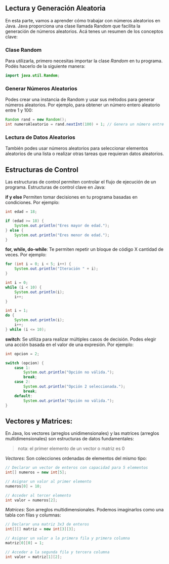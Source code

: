 ## Lectura y Generación Aleatoria

En esta parte, vamos a aprender cómo trabajar con números aleatorios en Java. Java proporciona una clase llamada Random que facilita la generación de números aleatorios. Acá tenes un resumen de los conceptos clave:

### Clase Random

Para utilizarla, primero necesitas importar la clase _Random_ en tu programa. Podés hacerlo de la siguiente manera:

```java
import java.util.Random;
```

### Generar Números Aleatorios

Podes crear una instancia de Random y usar sus métodos para generar números aleatorios. Por ejemplo, para obtener un número entero aleatorio entre 1 y 100:

```java
Random rand = new Random();
int numeroAleatorio = rand.nextInt(100) + 1; // Genera un número entre 1 y 100
```

### Lectura de Datos Aleatorios

También podes usar números aleatorios para seleccionar elementos aleatorios de una lista o realizar otras tareas que requieran datos aleatorios.

## Estructuras de Control

Las estructuras de control permiten controlar el flujo de ejecución de un programa. Estructuras de control clave en Java:

**if y else** Permiten tomar decisiones en tu programa basadas en condiciones.
Por ejemplo:

```java
int edad = 18;

if (edad >= 18) {
    System.out.println("Eres mayor de edad.");
} else {
    System.out.println("Eres menor de edad.");
}
```

**for, while, do-while**: Te permiten repetir un bloque de código X cantidad de veces.
Por ejemplo:

```java
for (int i = 0; i < 5; i++) {
    System.out.println("Iteración " + i);
}

int i = 0;
while (i < 10) {
    System.out.println(i);
    i++;
}

int i = 1;
do {
    System.out.println(i);
    i++;
} while (i <= 10);
```

**switch**: Se utiliza para realizar múltiples casos de decisión. Podes elegir una acción basada en el valor de una expresión. Por ejemplo:

```java
int opcion = 2;

switch (opcion) {
    case 1:
        System.out.println("Opción no válida.");
        break;
    case 2:
        System.out.println("Opción 2 seleccionada.");
        break;
    default:
        System.out.println("Opción no válida.");
}
```

## Vectores y Matrices:

En Java, los vectores (arreglos unidimensionales) y las matrices (arreglos multidimensionales) son estructuras de datos fundamentales:

> nota: el primer elemento de un vector o matriz es 0

_Vectores_: Son colecciones ordenadas de elementos del mismo tipo:

```java
// Declarar un vector de enteros con capacidad para 5 elementos
int[] numeros = new int[5];

// Asignar un valor al primer elemento
numeros[0] = 10;

// Acceder al tercer elemento
int valor = numeros[2];
```

_Matrices_: Son arreglos multidimensionales. Podemos imaginarlos como una tabla con filas y columnas:

```java
// Declarar una matriz 3x3 de enteros
int[][] matriz = new int[3][3];

// Asignar un valor a la primera fila y primera columna
matriz[0][0] = 1;

// Acceder a la segunda fila y tercera columna
int valor = matriz[1][2];
```
